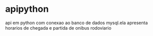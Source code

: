 # apipython
api em python com conexao ao banco de dados mysql.ela apresenta horarios de  chegada e partida de onibus rodoviario
